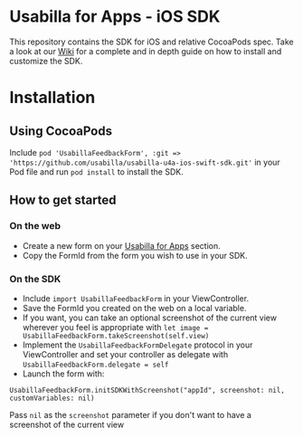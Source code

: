 # Usabilla for Apps - iOS SDK
This repository contains the SDK for iOS and relative CocoaPods spec.
Take a look at our [Wiki](https://github.com/usabilla/usabilla-u4a-ios-sdk/wiki) for a complete and in depth guide on how to install and customize the SDK.

# Installation 

## Using CocoaPods

Include `pod 'UsabillaFeedbackForm', :git => 'https://github.com/usabilla/usabilla-u4a-ios-swift-sdk.git'` in your Pod file and run `pod install` to install the SDK.


## How to get started

### On the web
- Create a new form on your [Usabilla for Apps](https://app.usabilla.com/member/) section.
- Copy the FormId from the form you wish to use in your SDK.


### On the SDK
- Include `import UsabillaFeedbackForm` in your ViewController.
- Save the FormId you created on the web on a local variable.
- If you want, you can take an optional screenshot of the current view wherever you feel is appropriate with `let image = UsabillaFeedbackForm.takeScreenshot(self.view)`
- Implement the `UsabillaFeedbackFormDelegate` protocol in your ViewController and set your controller as delegate with `UsabillaFeedbackForm.delegate = self`
- Launch the form with: 

```
UsabillaFeedbackForm.initSDKWithScreenshot("appId", screenshot: nil, customVariables: nil)

```

Pass `nil` as the `screenshot` parameter if you don't want to have a screenshot of the current view

